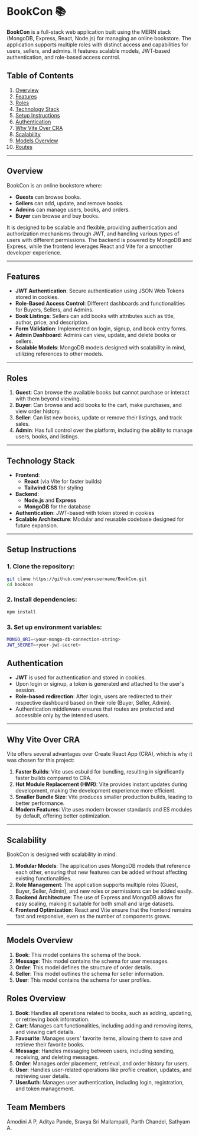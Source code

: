 # BookCon 📚

**BookCon** is a full-stack web application built using the MERN stack (MongoDB, Express, React, Node.js) for managing an online bookstore. The application supports multiple roles with distinct access and capabilities for users, sellers, and admins. It features scalable models, JWT-based authentication, and role-based access control.

## Table of Contents
1. [Overview](#overview)
2. [Features](#features)
3. [Roles](#roles)
4. [Technology Stack](#technology-stack)
5. [Setup Instructions](#setup-instructions)
6. [Authentication](#authentication)
7. [Why Vite Over CRA](#why-vite-over-cra)
8. [Scalability](#scalability)
9. [Models Overview](#models-overview)
10. [Routes](#routes)

---

## Overview

BookCon is an online bookstore where:
- **Guests** can browse books.
- **Sellers** can add, update, and remove books.
- **Admins** can manage users, books, and orders.
- **Buyer** can browse and buy books.

It is designed to be scalable and flexible, providing authentication and authorization mechanisms through JWT, and handling various types of users with different permissions. The backend is powered by MongoDB and Express, while the frontend leverages React and Vite for a smoother developer experience.

---

## Features

- **JWT Authentication**: Secure authentication using JSON Web Tokens stored in cookies.
- **Role-Based Access Control**: Different dashboards and functionalities for Buyers, Sellers, and Admins.
- **Book Listings**: Sellers can add books with attributes such as title, author, price, and description.
- **Form Validation**: Implemented on login, signup, and book entry forms.
- **Admin Dashboard**: Admins can view, update, and delete books or sellers.
- **Scalable Models**: MongoDB models designed with scalability in mind, utilizing references to other models.

---

## Roles

1. **Guest**: Can browse the available books but cannot purchase or interact with them beyond viewing.
2. **Buyer**: Can browse and add books to the cart, make purchases, and view order history.
3. **Seller**: Can list new books, update or remove their listings, and track sales.
4. **Admin**: Has full control over the platform, including the ability to manage users, books, and listings.

---

## Technology Stack

- **Frontend**: 
  - **React** (via Vite for faster builds)
  - **Tailwind CSS** for styling
- **Backend**: 
  - **Node.js** and **Express**
  - **MongoDB** for the database
- **Authentication**: JWT-based with token stored in cookies
- **Scalable Architecture**: Modular and reusable codebase designed for future expansion.

---

## Setup Instructions

### 1. Clone the repository:
```bash
git clone https://github.com/yourusername/BookCon.git
cd bookcon
```
### 2. Install dependencies:

```bash
npm install
```
### 3. Set up environment variables:
```bash
MONGO_URI=<your-mongo-db-connection-string>
JWT_SECRET=<your-jwt-secret>
```

## Authentication

- **JWT** is used for authentication and stored in cookies.
- Upon login or signup, a token is generated and attached to the user's session.
- **Role-based redirection**: After login, users are redirected to their respective dashboard based on their role (Buyer, Seller, Admin).
- Authentication middleware ensures that routes are protected and accessible only by the intended users.

---

## Why Vite Over CRA

Vite offers several advantages over Create React App (CRA), which is why it was chosen for this project:

1. **Faster Builds**: Vite uses esbuild for bundling, resulting in significantly faster builds compared to CRA.
2. **Hot Module Replacement (HMR)**: Vite provides instant updates during development, making the development experience more efficient.
3. **Smaller Bundle Size**: Vite produces smaller production builds, leading to better performance.
4. **Modern Features**: Vite uses modern browser standards and ES modules by default, offering better optimization.

---

## Scalability

BookCon is designed with scalability in mind:

1. **Modular Models**: The application uses MongoDB models that reference each other, ensuring that new features can be added without affecting existing functionalities.
2. **Role Management**: The application supports multiple roles (Guest, Buyer, Seller, Admin), and new roles or permissions can be added easily.
3. **Backend Architecture**: The use of Express and MongoDB allows for easy scaling, making it suitable for both small and large datasets.
4. **Frontend Optimization**: React and Vite ensure that the frontend remains fast and responsive, even as the number of components grows.

---

## Models Overview

1. **Book**: This model contains the schema of the book.
2. **Message**: This model contains the schema for user messages.
3. **Order**: This model defines the structure of order details.
4. **Seller**: This model outlines the schema for seller information.
5. **User**: This model contains the schema for user profiles.

## Roles Overview

1. **Book**: Handles all operations related to books, such as adding, updating, or retrieving book information.
2. **Cart**: Manages cart functionalities, including adding and removing items, and viewing cart details.
3. **Favourite**: Manages users' favorite items, allowing them to save and retrieve their favorite books.
4. **Message**: Handles messaging between users, including sending, receiving, and deleting messages.
5. **Order**: Manages order placement, retrieval, and order history for users.
6. **User**: Handles user-related operations like profile creation, updates, and retrieving user details.
7. **UserAuth**: Manages user authentication, including login, registration, and token management.

## Team Members
Amodini A P,
Aditya Pande,
Sravya Sri Mallampalli,
Parth Chandel,
Sathyam A.

